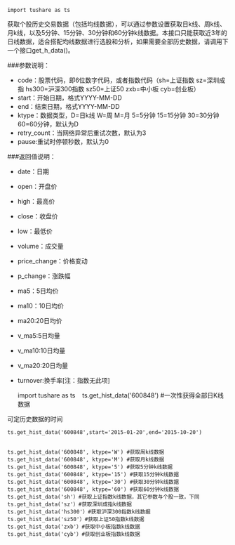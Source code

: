     import tushare as ts

获取个股历史交易数据（包括均线数据），可以通过参数设置获取日k线、周k线、月k线，以及5分钟、15分钟、30分钟和60分钟k线数据。本接口只能获取近3年的日线数据，适合搭配均线数据进行选股和分析，如果需要全部历史数据，请调用下一个接口get_h_data()。

###参数说明：
* code：股票代码，即6位数字代码，或者指数代码（sh=上证指数 sz=深圳成指 hs300=沪深300指数 sz50=上证50 zxb=中小板 cyb=创业板）
* start：开始日期，格式YYYY-MM-DD
* end：结束日期，格式YYYY-MM-DD
* ktype：数据类型，D=日k线 W=周 M=月 5=5分钟 15=15分钟 30=30分钟 60=60分钟，默认为D
* retry_count：当网络异常后重试次数，默认为3
* pause:重试时停顿秒数，默认为0

###返回值说明：
* date：日期
* open：开盘价
* high：最高价
* close：收盘价
* low：最低价
* volume：成交量
* price_change：价格变动
* p_change：涨跌幅
* ma5：5日均价
* ma10：10日均价
* ma20:20日均价
* v_ma5:5日均量
* v_ma10:10日均量
* v_ma20:20日均量
* turnover:换手率[注：指数无此项]

    import tushare as ts
    ts.get_hist_data('600848') #一次性获得全部日K线数据
    
可定历史数据的时间

    ts.get_hist_data('600848',start='2015-01-20',end='2015-10-20')

   
    ts.get_hist_data('600848', ktype='W') #获取周k线数据
    ts.get_hist_data('600848', ktype='M') #获取月k线数据
    ts.get_hist_data('600848', ktype='5') #获取5分钟k线数据
    ts.get_hist_data('600848', ktype='15') #获取15分钟k线数据
    ts.get_hist_data('600848', ktype='30') #获取30分钟k线数据
    ts.get_hist_data('600848', ktype='60') #获取60分钟k线数据
    ts.get_hist_data('sh'）#获取上证指数k线数据，其它参数与个股一致，下同
    ts.get_hist_data('sz'）#获取深圳成指k线数据
    ts.get_hist_data('hs300'）#获取沪深300指数k线数据
    ts.get_hist_data('sz50'）#获取上证50指数k线数据
    ts.get_hist_data('zxb'）#获取中小板指数k线数据
    ts.get_hist_data('cyb'）#获取创业板指数k线数据
    

